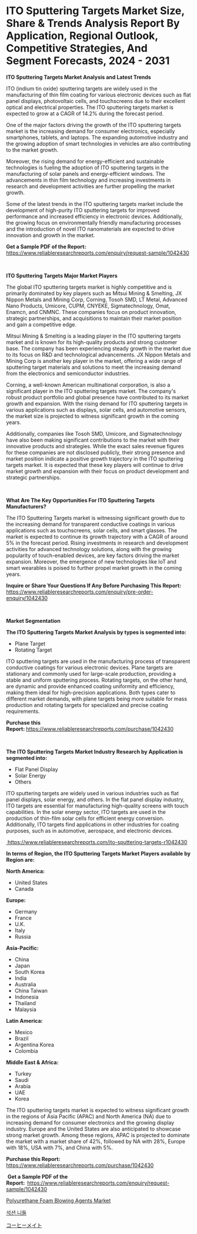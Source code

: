 <p><h1>ITO Sputtering Targets Market Size, Share & Trends Analysis Report By Application, Regional Outlook, Competitive Strategies, And Segment Forecasts, 2024 - 2031</h1></p><p><strong>ITO Sputtering Targets Market Analysis and Latest Trends</strong></p>
<p><p>ITO (indium tin oxide) sputtering targets are widely used in the manufacturing of thin film coating for various electronic devices such as flat panel displays, photovoltaic cells, and touchscreens due to their excellent optical and electrical properties. The ITO sputtering targets market is expected to grow at a CAGR of 14.2% during the forecast period.</p><p>One of the major factors driving the growth of the ITO sputtering targets market is the increasing demand for consumer electronics, especially smartphones, tablets, and laptops. The expanding automotive industry and the growing adoption of smart technologies in vehicles are also contributing to the market growth.</p><p>Moreover, the rising demand for energy-efficient and sustainable technologies is fueling the adoption of ITO sputtering targets in the manufacturing of solar panels and energy-efficient windows. The advancements in thin film technology and increasing investments in research and development activities are further propelling the market growth.</p><p>Some of the latest trends in the ITO sputtering targets market include the development of high-purity ITO sputtering targets for improved performance and increased efficiency in electronic devices. Additionally, the growing focus on environmentally friendly manufacturing processes and the introduction of novel ITO nanomaterials are expected to drive innovation and growth in the market.</p></p>
<p><strong>Get a Sample PDF of the Report:&nbsp;</strong> <a href="https://www.reliableresearchreports.com/enquiry/request-sample/1042430">https://www.reliableresearchreports.com/enquiry/request-sample/1042430</a></p>
<p>&nbsp;</p>
<p><strong>ITO Sputtering Targets Major Market Players</strong></p>
<p><p>The global ITO sputtering targets market is highly competitive and is primarily dominated by key players such as Mitsui Mining & Smelting, JX Nippon Metals and Mining Corp, Corning, Tosoh SMD, LT Metal, Advanced Nano Products, Umicore, CUPM, CNYEKE, Sigmatechnology, Omat, Enamcn, and CNMNC. These companies focus on product innovation, strategic partnerships, and acquisitions to maintain their market position and gain a competitive edge.</p><p>Mitsui Mining & Smelting is a leading player in the ITO sputtering targets market and is known for its high-quality products and strong customer base. The company has been experiencing steady growth in the market due to its focus on R&D and technological advancements. JX Nippon Metals and Mining Corp is another key player in the market, offering a wide range of sputtering target materials and solutions to meet the increasing demand from the electronics and semiconductor industries.</p><p>Corning, a well-known American multinational corporation, is also a significant player in the ITO sputtering targets market. The company's robust product portfolio and global presence have contributed to its market growth and expansion. With the rising demand for ITO sputtering targets in various applications such as displays, solar cells, and automotive sensors, the market size is projected to witness significant growth in the coming years.</p><p>Additionally, companies like Tosoh SMD, Umicore, and Sigmatechnology have also been making significant contributions to the market with their innovative products and strategies. While the exact sales revenue figures for these companies are not disclosed publicly, their strong presence and market position indicate a positive growth trajectory in the ITO sputtering targets market. It is expected that these key players will continue to drive market growth and expansion with their focus on product development and strategic partnerships.</p></p>
<p>&nbsp;</p>
<p><strong>What Are The Key Opportunities For ITO Sputtering Targets Manufacturers?</strong></p>
<p><p>The ITO Sputtering Targets market is witnessing significant growth due to the increasing demand for transparent conductive coatings in various applications such as touchscreens, solar cells, and smart glasses. The market is expected to continue its growth trajectory with a CAGR of around 5% in the forecast period. Rising investments in research and development activities for advanced technology solutions, along with the growing popularity of touch-enabled devices, are key factors driving the market expansion. Moreover, the emergence of new technologies like IoT and smart wearables is poised to further propel market growth in the coming years.</p></p>
<p><strong>Inquire or Share Your Questions If Any Before Purchasing This Report:</strong> <a href="https://www.reliableresearchreports.com/enquiry/pre-order-enquiry/1042430">https://www.reliableresearchreports.com/enquiry/pre-order-enquiry/1042430</a></p>
<p>&nbsp;</p>
<p><strong>Market Segmentation</strong></p>
<p><strong>The ITO Sputtering Targets Market Analysis by types is segmented into:</strong></p>
<p><ul><li>Plane Target</li><li>Rotating Target</li></ul></p>
<p><p>ITO sputtering targets are used in the manufacturing process of transparent conductive coatings for various electronic devices. Plane targets are stationary and commonly used for large-scale production, providing a stable and uniform sputtering process. Rotating targets, on the other hand, are dynamic and provide enhanced coating uniformity and efficiency, making them ideal for high-precision applications. Both types cater to different market demands, with plane targets being more suitable for mass production and rotating targets for specialized and precise coating requirements.</p></p>
<p><strong>Purchase this Report:&nbsp;</strong><a href="https://www.reliableresearchreports.com/purchase/1042430">https://www.reliableresearchreports.com/purchase/1042430</a></p>
<p>&nbsp;</p>
<p><strong>The ITO Sputtering Targets Market Industry Research by Application is segmented into:</strong></p>
<p><ul><li>Flat Panel Display</li><li>Solar Energy</li><li>Others</li></ul></p>
<p><p>ITO sputtering targets are widely used in various industries such as flat panel displays, solar energy, and others. In the flat panel display industry, ITO targets are essential for manufacturing high-quality screens with touch capabilities. In the solar energy sector, ITO targets are used in the production of thin-film solar cells for efficient energy conversion. Additionally, ITO targets find applications in other industries for coating purposes, such as in automotive, aerospace, and electronic devices.</p></p>
<p><a href="https://www.reliableresearchreports.com/ito-sputtering-targets-r1042430">&nbsp;https://www.reliableresearchreports.com/ito-sputtering-targets-r1042430</a></p>
<p><strong>In terms of Region, the ITO Sputtering Targets Market Players available by Region are:</strong></p>
<p>
    <p> <strong> North America: </strong>
        <ul>
            <li>United States</li>
            <li>Canada</li>
        </ul>
        </p> 
    <p> <strong> Europe: </strong>
        <ul>
            <li>Germany</li>
            <li>France</li>
            <li>U.K.</li>
            <li>Italy</li>
            <li>Russia</li>
        </ul>
        </p> 
    <p> <strong> Asia-Pacific: </strong>
        <ul>
            <li>China</li>
            <li>Japan</li>
            <li>South Korea</li>
            <li>India</li>
            <li>Australia</li>
            <li>China Taiwan</li>
            <li>Indonesia</li>
            <li>Thailand</li>
            <li>Malaysia</li>
        </ul>
        </p> 
    <p> <strong> Latin America: </strong>
        <ul>
            <li>Mexico</li>
            <li>Brazil</li>
            <li>Argentina Korea</li>
            <li>Colombia</li>
        </ul>
        </p> 
    <p> <strong> Middle East & Africa: </strong>
        <ul>
            <li>Turkey</li>
            <li>Saudi</li>
            <li>Arabia</li>
            <li>UAE</li>
            <li>Korea</li>
        </ul>
    </p>
    </p>
<p><p>The ITO sputtering targets market is expected to witness significant growth in the regions of Asia Pacific (APAC) and North America (NA) due to increasing demand for consumer electronics and the growing display industry. Europe and the United States are also anticipated to showcase strong market growth. Among these regions, APAC is projected to dominate the market with a market share of 42%, followed by NA with 28%, Europe with 18%, USA with 7%, and China with 5%.</p></p>
<p><strong>Purchase this Report: </strong><a href="https://www.reliableresearchreports.com/purchase/1042430">https://www.reliableresearchreports.com/purchase/1042430</a></p>
<p>&nbsp;<strong>Get a Sample PDF of the Report:&nbsp;&nbsp;</strong><a href="https://www.reliableresearchreports.com/enquiry/request-sample/1042430">https://www.reliableresearchreports.com/enquiry/request-sample/1042430</a></p>
<p><strong></strong></p>
<p><p><a href="https://github.com/nafiafirdania/Market-Research-Report-List-1/blob/main/polyurethane-foam-blowing-agents-market.md">Polyurethane Foam Blowing Agents Market</a></p><p><a href="https://medium.com/@frankfurter67567/%ED%9D%A1%EC%9D%B8-%EB%B0%94%EB%8A%98-%EC%8B%9C%EC%9E%A5%EC%9D%98-%EC%8B%AC%EC%B8%B5-%ED%83%90%EC%83%89-%EB%8F%99%ED%96%A5-%EC%8B%9C%EC%9E%A5-%EC%84%B8%EB%B6%84%ED%99%94-%EB%B0%8F-%EA%B2%BD%EC%9F%81-%EB%B6%84%EC%84%9D-ddcb933ccd34">석션 니들</a></p><p><a href="https://medium.com/@estasprer20231/2024%E5%B9%B4%E3%81%8B%E3%82%892031%E5%B9%B4%E3%81%BE%E3%81%A7-%E3%81%AEcagr%E3%81%A7%E6%8B%A1%E5%A4%A7%E3%81%97%E3%81%A6%E3%81%84%E3%82%8B%E3%82%B3%E3%83%BC%E3%83%92%E3%83%BC%E3%83%A1%E3%82%A4%E3%83%88%E5%B8%82%E5%A0%B4%E3%81%AE%E8%A6%8F%E6%A8%A1%E3%81%AB%E9%96%A2%E3%81%99%E3%82%8B%E6%B4%9E%E5%AF%9F-0124125349cd">コーヒーメイト</a></p></p>